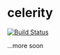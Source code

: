 # celerity

[![Build Status](https://travis-ci.org/snd/celerity.png)](https://travis-ci.org/snd/celerity)

...more soon
